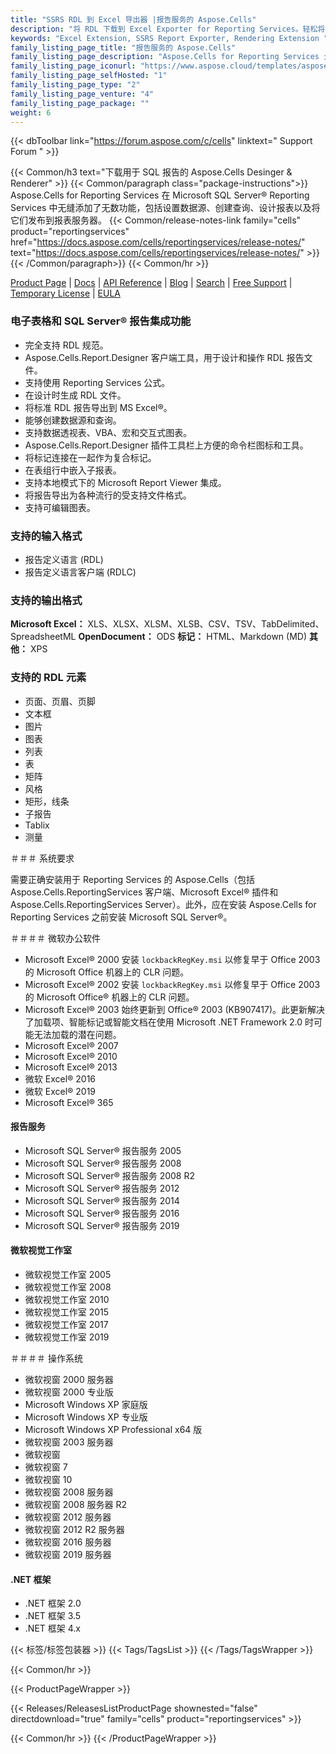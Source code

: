 ```yaml
---
title: "SSRS RDL 到 Excel 导出器 |报告服务的 Aspose.Cells"
description: "将 RDL 下载到 Excel Exporter for Reporting Services。轻松将 RDL 和 RDLC 报告导出为 Excel 电子表格文件格式（XLS XLSX XLSM XLSB CSV SpreadsheetML HTML 和 ODS）。"
keywords: "Excel Extension, SSRS Report Exporter, Rendering Extension "
family_listing_page_title: "报告服务的 Aspose.Cells"
family_listing_page_description: "Aspose.Cells for Reporting Services 允许您从 Microsoft SQL Server Reporting Services 和 Microsoft Report Viewer 中交付 Excel 报告。与基于 Excel 的报告的本地导出器不同 - Aspose.Cells for Reporting Services 允许将 RDL 和 RDLC 报告转换为多种 Excel 电子表格文件格式。"
family_listing_page_iconurl: "https://www.aspose.cloud/templates/aspose/App_Themes/V3/images/cells/272x272/aspose_cells-for-reporting-services.png"
family_listing_page_selfHosted: "1"
family_listing_page_type: "2"
family_listing_page_venture: "4"
family_listing_page_package: ""
weight: 6
---
```


{{< dbToolbar link="https://forum.aspose.com/c/cells" linktext=" Support Forum " >}}

{{< Common/h3 text="下载用于 SQL 报告的 Aspose.Cells Desinger & Renderer"  >}}
{{< Common/paragraph class="package-instructions">}}
Aspose.Cells for Reporting Services 在 Microsoft SQL Server® Reporting Services 中无缝添加了无数功能，包括设置数据源、创建查询、设计报表以及将它们发布到报表服务器。
{{< Common/release-notes-link family="cells" product="reportingservices" href="https://docs.aspose.com/cells/reportingservices/release-notes/" text="https://docs.aspose.com/cells/reportingservices/release-notes/"  >}}
{{< /Common/paragraph>}}
{{< Common/hr >}}

[Product Page](https://products.aspose.com/cells/reporting-services/) | [Docs](https://docs.aspose.com/cells/reportingservices/) | [API Reference](https://reference.aspose.com/cells/) | [Blog](https://blog.aspose.com/category/cells/) | [Search](https://search.aspose.com/) | [Free Support](https://forum.aspose.com/c/cells/9) | [Temporary License](https://purchase.aspose.com/temporary-license) | [EULA](https://about.aspose.com/legal/eula/)

### 电子表格和 SQL Server® 报告集成功能

- 完全支持 RDL 规范。
- Aspose.Cells.Report.Designer 客户端工具，用于设计和操作 RDL 报告文件。
- 支持使用 Reporting Services 公式。
- 在设计时生成 RDL 文件。
- 将标准 RDL 报告导出到 MS Excel®。
- 能够创建数据源和查询。
- 支持数据透视表、VBA、宏和交互式图表。
- Aspose.Cells.Report.Designer 插件工具栏上方便的命令栏图标和工具。
- 将标记连接在一起作为复合标记。
- 在表组行中嵌入子报表。
- 支持本地模式下的 Microsoft Report Viewer 集成。
- 将报告导出为各种流行的受支持文件格式。
- 支持可编辑图表。

### 支持的输入格式

- 报告定义语言 (RDL)
- 报告定义语言客户端 (RDLC)

### 支持的输出格式

**Microsoft Excel：** XLS、XLSX、XLSM、XLSB、CSV、TSV、TabDelimited、SpreadsheetML
**OpenDocument：** ODS
**标记：** HTML、Markdown (MD)
**其他：** XPS

### 支持的 RDL 元素

- 页面、页眉、页脚
- 文本框
- 图片
- 图表
- 列表
- 表
- 矩阵
- 风格
- 矩形，线条
- 子报告
- Tablix
- 测量

＃＃＃ 系统要求

需要正确安装用于 Reporting Services 的 Aspose.Cells（包括 Aspose.Cells.ReportingServices 客户端、Microsoft Excel® 插件和 Aspose.Cells.ReportingServices Server）。此外，应在安装 Aspose.Cells for Reporting Services 之前安装 Microsoft SQL Server®。

＃＃＃＃ 微软办公软件

- Microsoft Excel® 2000 安装 `lockbackRegKey.msi` 以修复早于 Office 2003 的 Microsoft Office 机器上的 CLR 问题。
- Microsoft Excel® 2002 安装 `lockbackRegKey.msi` 以修复早于 Office 2003 的 Microsoft Office® 机器上的 CLR 问题。
- Microsoft Excel® 2003 始终更新到 Office® 2003 (KB907417)。此更新解决了加载项、智能标记或智能文档在使用 Microsoft .NET Framework 2.0 时可能无法加载的潜在问题。
- Microsoft Excel® 2007
- Microsoft Excel® 2010
- Microsoft Excel® 2013
- 微软 Excel® 2016
- 微软 Excel® 2019
- Microsoft Excel® 365

#### 报告服务

- Microsoft SQL Server® 报告服务 2005
- Microsoft SQL Server® 报告服务 2008
- Microsoft SQL Server® 报告服务 2008 R2
- Microsoft SQL Server® 报告服务 2012
- Microsoft SQL Server® 报告服务 2014
- Microsoft SQL Server® 报告服务 2016
- Microsoft SQL Server® 报告服务 2019

#### 微软视觉工作室

- 微软视觉工作室 2005
- 微软视觉工作室 2008
- 微软视觉工作室 2010
- 微软视觉工作室 2015
- 微软视觉工作室 2017
- 微软视觉工作室 2019

＃＃＃＃ 操作系统

- 微软视窗 2000 服务器
- 微软视窗 2000 专业版
- Microsoft Windows XP 家庭版
- Microsoft Windows XP 专业版
- Microsoft Windows XP Professional x64 版
- 微软视窗 2003 服务器
- 微软视窗
- 微软视窗 7
- 微软视窗 10
- 微软视窗 2008 服务器
- 微软视窗 2008 服务器 R2
- 微软视窗 2012 服务器
- 微软视窗 2012 R2 服务器
- 微软视窗 2016 服务器
- 微软视窗 2019 服务器

#### .NET 框架

- .NET 框架 2.0
- .NET 框架 3.5
- .NET 框架 4.x

{{< 标签/标签包装器 >}}
{{< Tags/TagsList >}}
{{< /Tags/TagsWrapper >}}

{{< Common/hr >}}

{{< ProductPageWrapper >}}

<!-- ReleasesListProductPage-->

{{< Releases/ReleasesListProductPage shownested="false"  directdownload="true" family="cells" product="reportingservices" >}}

<!-- /ReleasesListProductPage-->

{{< Common/hr >}}
{{< /ProductPageWrapper >}}

